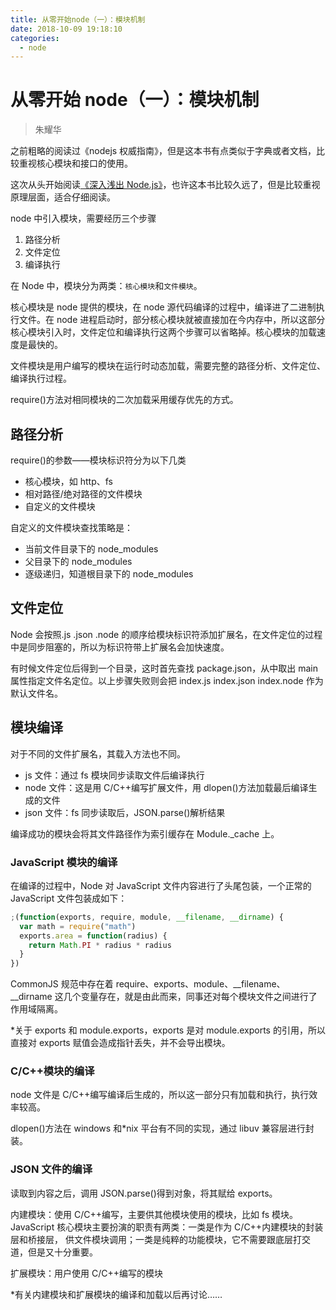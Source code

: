 ```yaml
---
title: 从零开始node（一）：模块机制
date: 2018-10-09 19:18:10
categories:
  - node
---
```


# 从零开始 node（一）：模块机制

<blockquote class="blockquote-center">朱耀华</blockquote>

之前粗略的阅读过《nodejs 权威指南》，但是这本书有点类似于字典或者文档，比较重视核心模块和接口的使用。

这次从头开始阅读[《深入浅出 Node.js》](https://www.amazon.cn/dp/B00GOM5IL4)，也许这本书比较久远了，但是比较重视原理层面，适合仔细阅读。

<!--more-->

node 中引入模块，需要经历三个步骤

1. 路径分析
2. 文件定位
3. 编译执行

在 Node 中，模块分为两类：`核心模块`和`文件模块`。

核心模块是 node 提供的模块，在 node 源代码编译的过程中，编译进了二进制执行文件。在 node 进程启动时，部分核心模块就被直接加在今内存中，所以这部分核心模块引入时，文件定位和编译执行这两个步骤可以省略掉。核心模块的加载速度是最快的。

文件模块是用户编写的模块在运行时动态加载，需要完整的路径分析、文件定位、编译执行过程。

require()方法对相同模块的二次加载采用缓存优先的方式。

## 路径分析

require()的参数——模块标识符分为以下几类

- 核心模块，如 http、fs
- 相对路径/绝对路径的文件模块
- 自定义的文件模块

自定义的文件模块查找策略是：

- 当前文件目录下的 node_modules
- 父目录下的 node_modules
- 逐级递归，知道根目录下的 node_modules

## 文件定位

Node 会按照.js .json .node 的顺序给模块标识符添加扩展名，在文件定位的过程中是同步阻塞的，所以为标识符带上扩展名会加快速度。

有时候文件定位后得到一个目录，这时首先查找 package.json，从中取出 main 属性指定文件名定位。以上步骤失败则会把 index.js index.json index.node 作为默认文件名。

## 模块编译

对于不同的文件扩展名，其载入方法也不同。

- js 文件：通过 fs 模块同步读取文件后编译执行
- node 文件：这是用 C/C++编写扩展文件，用 dlopen()方法加载最后编译生成的文件
- json 文件：fs 同步读取后，JSON.parse()解析结果

编译成功的模块会将其文件路径作为索引缓存在 Module.\_cache 上。

### JavaScript 模块的编译

在编译的过程中，Node 对 JavaScript 文件内容进行了头尾包装，一个正常的 JavaScript 文件包装成如下：

```javascript
;(function(exports, require, module, __filename, __dirname) {
  var math = require("math")
  exports.area = function(radius) {
    return Math.PI * radius * radius
  }
})
```

CommonJS 规范中存在着 require、exports、module、\_\_filename、\_\_dirname 这几个变量存在，就是由此而来，同事还对每个模块文件之间进行了作用域隔离。

\*关于 exports 和 module.exports，exports 是对 module.exports 的引用，所以直接对 exports 赋值会造成指针丢失，并不会导出模块。

### C/C++模块的编译

node 文件是 C/C++编写编译后生成的，所以这一部分只有加载和执行，执行效率较高。

dlopen()方法在 windows 和\*nix 平台有不同的实现，通过 libuv 兼容层进行封装。

### JSON 文件的编译

读取到内容之后，调用 JSON.parse()得到对象，将其赋给 exports。

内建模块：使用 C/C++编写，主要供其他模块使用的模块，比如 fs 模块。JavaScript 核心模块主要扮演的职责有两类：一类是作为 C/C++内建模块的封装层和桥接层，
供文件模块调用；一类是纯粹的功能模块，它不需要跟底层打交道，但是又十分重要。

扩展模块：用户使用 C/C++编写的模块

\*有关内建模块和扩展模块的编译和加载以后再讨论……
